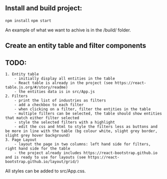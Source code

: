 ## Install and build project:

`npm install`
`npm start`

An example of what we want to achive is in the /build/ folder.

## Create an entity table and filter components

## TODO:
    1. Entity table
        - initially display all entities in the table
        - React table is already in the project (see https://react-table.js.org/#/story/readme)
        - the entities data is in src/App.js
    2. Filters
        - print the list of industries as filters
        - add a checkbox to each filter
        - when clicking on a filter, filter the entities in the table
        - multiple filters can be selected, the table should show entities that match either filter selected
        - style the selected filters with a highlight
        - edit the css and html to style the filters less as buttons and be more in line with the table (bg colour white, slight grey border, slight grey hover background)
    3. Page Layout
        - layout the page in two columns: left hand side for filters, right hand side for the table
        - the project already includes https://react-bootstrap.github.io and is ready to use for layouts (see https://react-bootstrap.github.io/layout/grid/)

All styles can be added to src/App.css.
